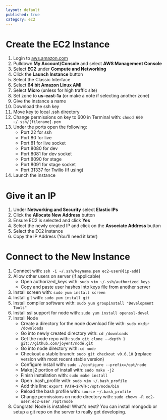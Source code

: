 ```yaml
---
layout: default
published: true
category: ec2
---
```

# Create the EC2 Instance

1. Login to [aws.amazon.com](http://aws.amazon.com/)
2. Pulldown **My Account/Console** and select **AWS Management Console**
3. Select **EC2** under **Compute and Networking**
4. Click the **Launch Instance** button
5. Select the Classic Interface
6. Select **64 bit Amazon Linux AMI**
7. Select **Micro** (unless for high traffic site)
8. Set zone to **us-east-1a** (or make a note if selecting another zone)
9. Give the instance a name
10. Download the ssh key
11. Move key to local .ssh directory
12. Change permissions on key to 600 in Terminal with: `chmod 600 ~/.ssh/[filename].pem`
13. Under the ports open the following:
	* Port 22 for ssh
    * Port 80 for live
    * Port 81 for live socket
    * Port 8080 for dev
    * Port 8081 for dev socket
    * Port 8090 for stage
    * Port 8091 for stage socket
    * Port 31337 for Twilio (If using)
14. Launch the instance

# Give it an IP

1. Under **Networking and Security** select **Elastic IPs**
2. Click the **Allocate New Address** button
3. Ensure EC2 is selected and click **Yes**
4. Select the newly created IP and click on the **Associate Address** button
5. Select the EC2 instance
6. Copy the IP Address (You'll need it later)

# Connect to the New Instance

1. Connect with: `ssh -i ~/.ssh/keyname.pem ec2-user@[ip-add]`
2. Allow other users on server (if applicable)
	* Open authorized_keys with: `sudo vim ~/.ssh/authorized_keys`
    * Copy and paste user hashes into keys file from another server
3. Install screen with: `sudo yum install screen`
4. Install git with: `sudo yum install git`
5. Install compiler software with: `sudo yum groupinstall "Development Tools"`
6. Install ssl support for node with: `sudo yum install openssl-devel`
7. Install Node
	* Create a directory for the node download file with: `sudo mkdir /downloads`
    * Go into newly created directory with: `cd /downloads`
    * Get the node repo with: `sudo git clone --depth 1 git://github.com/joyent/node.git`
    * Go into node directory with: `cd node`
    * Checkout a stable branch: `sudo git checkout v0.6.10` (replace version with most recent stable version)
    * Configure install with: `sudo ./configure --prefix=/opt/node`
    * Make j2 portion of install with: `sudo make -j2`
    * Finish installation with: `sudo make install`
    * Open .bash_profile with: `sudo vim ~/.bash_profile`
    * Add this line: `export PATH=$PATH:/opt/node/bin`
    * Reload the bash profile with: `source ~/.bash_profile`
    * Change permissions on node directory with: `sudo chown -R ec2-user:ec2-user /opt/node`
8. Congrats!  Node is installed!  What's next?  You can install mongodb or setup a git repo on the server to really get developing.